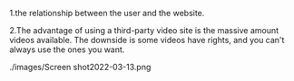 1.the relationship between the user and the website.

2.The advantage of using a third-party video site is the massive amount videos available. The downside is some videos have rights, and you can't always use the ones you want.

./images/Screen shot2022-03-13.png
